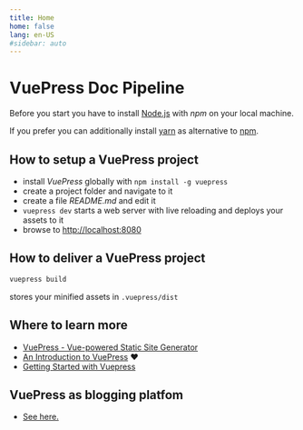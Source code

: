 ```yaml
---
title: Home
home: false
lang: en-US
#sidebar: auto
---
```

# VuePress Doc Pipeline

Before you start you have to install [Node.js](https://nodejs.org/en/) with _npm_
on your local machine.

If you prefer you can additionally install [yarn](https://yarnpkg.com/lang/en/)
as alternative to [npm](https://www.npmjs.com/).

## How to setup a VuePress project

* install _VuePress_ globally with `npm install -g vuepress`
* create a project folder and navigate to it
* create a file _README.md_ and edit it
* `vuepress dev` starts a web server with live reloading and deploys your assets to it
* browse to [http://localhost:8080](http://localhost:8080)

## How to deliver a VuePress project

```bash
vuepress build
```

stores your minified assets in `.vuepress/dist`

## Where to learn more

* [VuePress - Vue-powered Static Site Generator](https://vuepress.vuejs.org/)
* [An Introduction to VuePress](https://alligator.io/vuejs/vuepress-introduction/) :heart:
* [Getting Started with Vuepress](https://medium.com/@laurandidi21/getting-started-with-vuepress-ebf1b0ff6c0d)

## VuePress as blogging platfom

* [See here.](https://vuepress.vuejs.org/guide/#todo)
